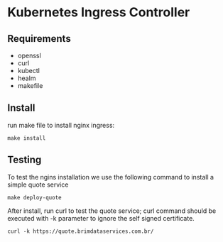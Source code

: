 # Kubernetes Ingress Controller


## Requirements

- openssl
- curl
- kubectl
- healm
- makefile


## Install

run make file to install nginx ingress: 

``` shell
make install
```
## Testing
To test the ngins installation we use the following command to install a simple quote service

``` shell
make deploy-quote
```

After install, run curl to test the quote service; curl command should be executed with -k parameter to ignore the self signed certificate.

```
curl -k https://quote.brimdataservices.com.br/
```